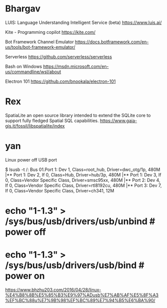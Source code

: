 


# Bhargav

LUIS: Language Understanding Intelligent Service (beta)
<https://www.luis.ai/>  

Kite - Programming copilot
<https://kite.com/>  

Bot Framework Channel Emulator
<https://docs.botframework.com/en-us/tools/bot-framework-emulator/>  

Serverless
<https://github.com/serverless/serverless>  

Bash on Windows
<https://msdn.microsoft.com/en-us/commandline/wsl/about>  

Electron 101
<https://github.com/bnookala/electron-101>  

# Rex

SpatiaLite  an open source library intended to extend the SQLite core to support fully fledged Spatial SQL capabilities.
<https://www.gaia-gis.it/fossil/libspatialite/index>  

# yan

Linux power off USB port

$  lsusb -t
/:  Bus 01.Port 1: Dev 1, Class=root_hub, Driver=dwc_otg/1p, 480M
    |** Port 1: Dev 2, If 0, Class=Hub, Driver=hub/3p, 480M
        |** Port 1: Dev 3, If 0, Class=Vendor Specific Class, Driver=smsc95xx, 480M
        |** Port 2: Dev 4, If 0, Class=Vendor Specific Class, Driver=rtl8192cu, 480M
        |** Port 3: Dev 7, If 0, Class=Vendor Specific Class, Driver=ch341, 12M

# echo "1-1.3" > /sys/bus/usb/drivers/usb/unbind  # power off
# echo "1-1.3" > /sys/bus/usb/drivers/usb/bind  # power on

<https://www.bhzhu203.com/2016/04/28/linux-%E4%B8%8B%E5%85%B3%E9%97%ADusb%E7%AB%AF%E5%8F%A3%EF%BC%88u%E7%9B%98%EF%BC%89%E7%94%B5%E6%BA%90/>  